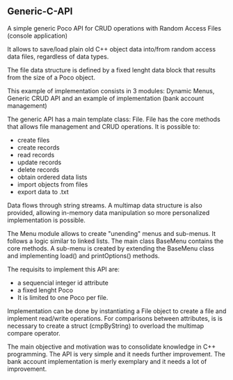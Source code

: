 ## Generic-C-API

A simple generic Poco API for CRUD operations with Random Access Files (console application)

It allows to save/load plain old C++ object data into/from random access data files, regardless of data types.

The file data structure is defined by a fixed lenght data block that results from the size of a Poco object.

This example of implementation consists in 3 modules: Dynamic Menus, Generic CRUD API and an example of implementation (bank account management)

The generic API has a main template class: File. File has the core methods that allows file management and CRUD operations. It is possible to:
- create files 
- create records 
- read records 
- update records
- delete records 
- obtain ordered data lists
- import objects from files
- export data to .txt
 
Data flows through string streams. A multimap data structure is also provided, allowing in-memory data manipulation so more personalized implementation is possible. 

The Menu module allows to create "unending" menus and sub-menus. It follows a logic similar to linked lists. The main class BaseMenu contains the core methods. A sub-menu is created by extending the BaseMenu class and implementing load() and printOptions() methods.

The requisits to implement this API are:
- a sequencial integer id attribute 
- a fixed lenght Poco 
- It is limited to one Poco per file.  

Implementation can be done by instantiating a File object to create a file and implement read/write operations. For comparisons between attributes, is is necessary to create a struct (cmpByString) to overload the multimap compare operator.

The main objective and motivation was to consolidate knowledge in C++ programming.
The API is very simple and it needs further improvement.
The bank account implementation is merly exemplary and it needs a lot of improvement.
